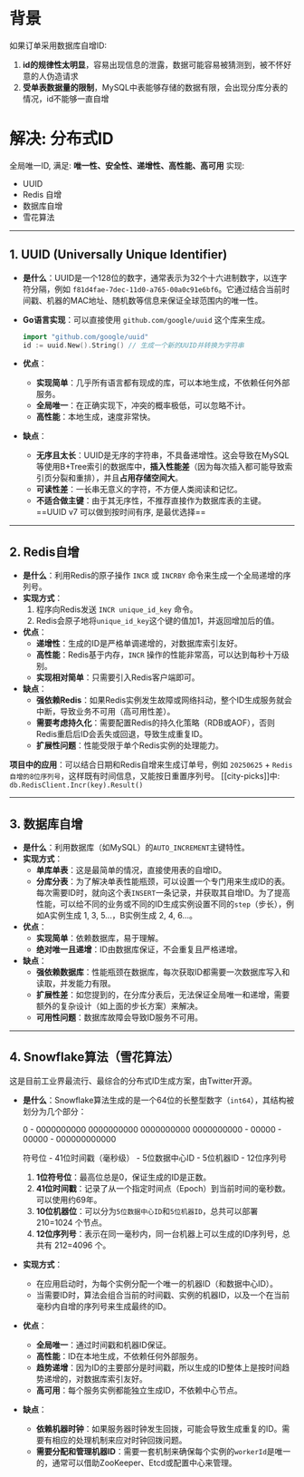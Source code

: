 # 背景
如果订单采用数据库自增ID:
1. **id的规律性太明显**，容易出现信息的泄露，数据可能容易被猜测到，被不怀好意的人伪造请求
2. **受单表数据量的限制**，MySQL中表能够存储的数据有限，会出现分库分表的情况，id不能够一直自增
# 解决: 分布式ID
全局唯一ID, 满足: **唯一性、安全性、递增性、高性能、高可用**
实现:
- UUID
- Redis 自增
- 数据库自增
- 雪花算法
---
## 1. UUID (Universally Unique Identifier)

- **是什么**：UUID是一个128位的数字，通常表示为32个十六进制数字，以连字符分隔，例如 `f81d4fae-7dec-11d0-a765-00a0c91e6bf6`。它通过结合当前时间戳、机器的MAC地址、随机数等信息来保证全球范围内的唯一性。
- **Go语言实现**：可以直接使用 `github.com/google/uuid` 这个库来生成。
    ```go
    import "github.com/google/uuid"
    id := uuid.New().String() // 生成一个新的UUID并转换为字符串
    ```
  
- **优点**：
    - **实现简单**：几乎所有语言都有现成的库，可以本地生成，不依赖任何外部服务。
    - **全局唯一**：在正确实现下，冲突的概率极低，可以忽略不计。
    - **高性能**：本地生成，速度非常快。
- **缺点**：
    - **无序且太长**：UUID是无序的字符串，不具备递增性。这会导致在MySQL等使用B+Tree索引的数据库中，**插入性能差**（因为每次插入都可能导致索引页分裂和重排），并且**占用存储空间大**。
    - **可读性差**：一长串无意义的字符，不方便人类阅读和记忆。
    - **不适合做主键**：由于其无序性，不推荐直接作为数据库表的主键。
==UUID v7 可以做到按时间有序, 是最优选择==
---

## 2. Redis自增

- **是什么**：利用Redis的原子操作 `INCR` 或 `INCRBY` 命令来生成一个全局递增的序列号。
- **实现方式**：
    1. 程序向Redis发送 `INCR unique_id_key` 命令。
    2. Redis会原子地将`unique_id_key`这个键的值加1，并返回增加后的值。
- **优点**：
    - **递增性**：生成的ID是严格单调递增的，对数据库索引友好。
    - **高性能**：Redis基于内存，`INCR` 操作的性能非常高，可以达到每秒十万级别。
    - **实现相对简单**：只需要引入Redis客户端即可。
- **缺点**：
    - **强依赖Redis**：如果Redis实例发生故障或网络抖动，整个ID生成服务就会中断，导致业务不可用（高可用性差）。
    - **需要考虑持久化**：需要配置Redis的持久化策略（RDB或AOF），否则Redis重启后ID会丢失或回退，导致生成重复ID。
    - **扩展性问题**：性能受限于单个Redis实例的处理能力。

**项目中的应用**：可以结合日期和Redis自增来生成订单号，例如 `20250625` + `Redis自增的8位序列号`，这样既有时间信息，又能按日重置序列号。
[[city-picks]]中: `db.RedisClient.Incr(key).Result()` 

---

## 3. 数据库自增

- **是什么**：利用数据库（如MySQL）的`AUTO_INCREMENT`主键特性。
- **实现方式**：
    - **单库单表**：这是最简单的情况，直接使用表的自增ID。
    - **分库分表**：为了解决单表性能瓶颈，可以设置一个专门用来生成ID的表。每次需要ID时，就向这个表`INSERT`一条记录，并获取其自增ID。为了提高性能，可以给不同的业务或不同的ID生成实例设置不同的`step`（步长），例如A实例生成 1, 3, 5...，B实例生成 2, 4, 6...。
- **优点**：
    - **实现简单**：依赖数据库，易于理解。
    - **绝对唯一且递增**：ID由数据库保证，不会重复且严格递增。
- **缺点**：
    - **强依赖数据库**：性能瓶颈在数据库，每次获取ID都需要一次数据库写入和读取，并发能力有限。
    - **扩展性差**：如您提到的，在分库分表后，无法保证全局唯一和递增，需要额外的复杂设计（如上面的步长方案）来解决。
    - **可用性问题**：数据库故障会导致ID服务不可用。

---

## 4. Snowflake算法（雪花算法）

这是目前工业界最流行、最综合的分布式ID生成方案，由Twitter开源。

- **是什么**：Snowflake算法生成的是一个64位的长整型数字（`int64`），其结构被划分为几个部分：
    
    0 - 0000000000 0000000000 0000000000 0000000000 - 00000 - 00000 - 000000000000
    
    符号位 - 41位时间戳（毫秒级） - 5位数据中心ID - 5位机器ID - 12位序列号
    
    1. **1位符号位**：最高位总是0，保证生成的ID是正数。
    2. **41位时间戳**：记录了从一个指定时间点（Epoch）到当前时间的毫秒数。可以使用约69年。
    3. **10位机器位**：可以分为`5位数据中心ID`和`5位机器ID`，总共可以部署 210=1024 个节点。
    4. **12位序列号**：表示在同一毫秒内，同一台机器上可以生成的ID序列号，总共有 212=4096 个。
- **实现方式**：
    
    - 在应用启动时，为每个实例分配一个唯一的机器ID（和数据中心ID）。
    - 当需要ID时，算法会组合当前的时间戳、实例的机器ID，以及一个在当前毫秒内自增的序列号来生成最终的ID。
- **优点**：
    
    - **全局唯一**：通过时间戳和机器ID保证。
    - **高性能**：ID在本地生成，不依赖任何外部服务。
    - **趋势递增**：因为ID的主要部分是时间戳，所以生成的ID整体上是按时间趋势递增的，对数据库索引友好。
    - **高可用**：每个服务实例都能独立生成ID，不依赖中心节点。
- **缺点**：
    - **依赖机器时钟**：如果服务器时钟发生回拨，可能会导致生成重复的ID。需要有相应的处理机制来应对时钟回拨问题。
    - **需要分配和管理机器ID**：需要一套机制来确保每个实例的`workerId`是唯一的，通常可以借助ZooKeeper、Etcd或配置中心来管理。